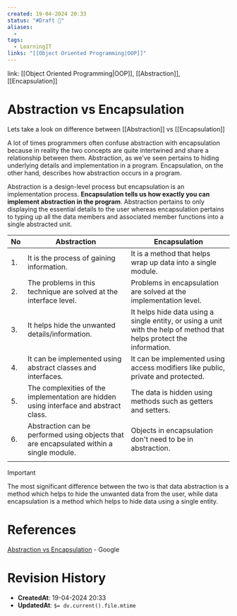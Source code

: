 ```yaml
---
created: 19-04-2024 20:33
status: "#Draft 📝"
aliases: 
  - 
tags:
  - LearningIT
links: "[[Object Oriented Programming|OOP]]"
---
```


link: [[Object Oriented Programming|OOP]], [[Abstraction]], [[Encapsulation]]

# Abstraction vs Encapsulation

Lets take a look on difference between [[Abstraction]] vs [[Encapsulation]]

A lot of times programmers often confuse abstraction with encapsulation because in reality the two concepts are quite intertwined and share a relationship between them. Abstraction, as we’ve seen pertains to hiding underlying details and implementation in a program. Encapsulation, on the other hand, describes how abstraction occurs in a program.

Abstraction is a design-level process but encapsulation is an implementation process. **Encapsulation tells us how exactly you can implement abstraction in the program**. Abstraction pertains to only displaying the essential details to the user whereas encapsulation pertains to typing up all the data members and associated member functions into a single abstracted unit.


| No  | Abstraction                                                                              | Encapsulation                                                                                                         |
| --- | ---------------------------------------------------------------------------------------- | --------------------------------------------------------------------------------------------------------------------- |
| 1.  | It is the process of gaining information.                                                | It is a method that helps wrap up data into a single module.                                                          |
| 2.  | The problems in this technique are solved at the interface level.                        | Problems in encapsulation are solved at the implementation level.                                                     |
| 3.  | It helps hide the unwanted details/information.                                          | It helps hide data using a single entity, or using a unit with the help of method that helps protect the information. |
| 4.  | It can be implemented using abstract classes and interfaces.                             | It can be implemented using access modifiers like public, private and protected.                                      |
| 5.  | The complexities of the implementation are hidden using interface and abstract class.    | The data is hidden using methods such as getters and setters.                                                         |
| 6.  | Abstraction can be performed using objects that are encapsulated within a single module. | Objects in encapsulation don't need to be in abstraction.                                                             |
|     |                                                                                          |                                                                                                                       |


> [!important]
> The most significant difference between the two is that data abstraction is a method which helps to hide the unwanted data from the user, while data encapsulation is a method which helps to hide data using a single entity.

# References

[Abstraction vs Encapsulation](https://www.tutorialspoint.com/difference-between-abstraction-and-encapsulation) - Google

# Revision History

- **CreatedAt**: 19-04-2024 20:33
- **UpdatedAt**: `$= dv.current().file.mtime`

